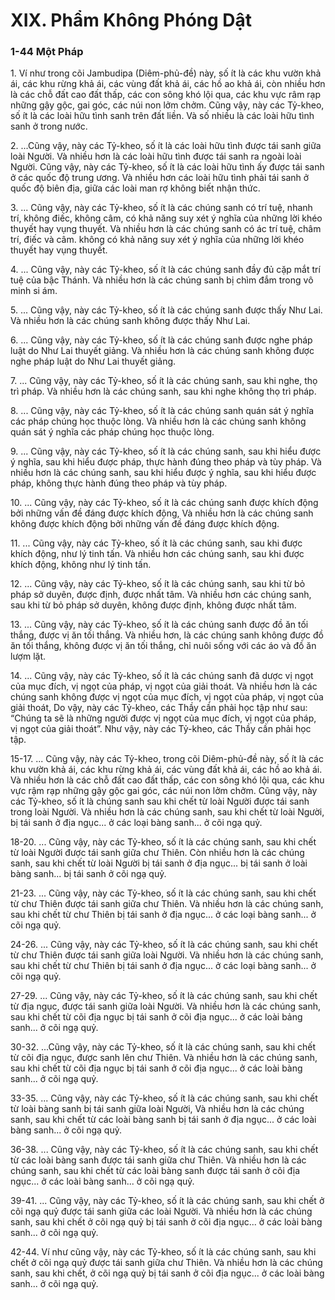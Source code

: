 # XIX. Phẩm Không Phóng Dật

### 1-44 Một Pháp

1\. Ví như trong cõi Jambudipa (Diêm-phủ-đề) này, số ít là các khu vườn khả ái, các khu rừng khả ái, các
vùng đất khả ái, các hồ ao khả ái, còn nhiều hơn là các chỗ đất cao đất thấp, các con sông khó lội qua,
các khu vực râm rạp những gậy gộc, gai góc, các núi non lởm chởm. Cũng vậy, này các Tỷ-kheo, số ít là
các loài hữu tình sanh trên đất liền. Và số nhiều là các loài hữu tình sanh ở trong nước.

<!--pg-->
2\. ...Cũng vậy, này các Tỷ-kheo, số ít là các loài hữu tình được tái sanh giữa loài Người. Và nhiều hơn là
các loài hữu tình được tái sanh ra ngoài loài Người. Cũng vậy, này các Tỷ-kheo, số ít là các loài hữu tình
ấy được tái sanh ở các quốc độ trung ương. Và nhiều hơn các loài hữu tình phải tái sanh ở quốc độ biên
địa, giữa các loài man rợ không biết nhận thức.

<!--pg-->
3\. ... Cũng vậy, này các Tỷ-kheo, số ít là các chúng sanh có trí tuệ, nhanh trí, không điếc, không câm, có
khả năng suy xét ý nghĩa của những lời khéo thuyết hay vụng thuyết. Và nhiều hơn là các chúng sanh có
ác trí tuệ, châm trí, điếc và câm. không có khả năng suy xét ý nghĩa của những lời khéo thuyết hay vụng
thuyết.

<!--pg-->
4\. ... Cũng vậy, này các Tỷ-kheo, số ít là các chúng sanh đầy đủ cặp mắt trí tuệ của bậc Thánh. Và nhiều
hơn là các chúng sanh bị chìm đắm trong vô minh si ám.

<!--pg-->
5\. ... Cũng vậy, này các Tỷ-kheo, số ít là các chúng sanh được thấy Như Lai. Và nhiều hơn là các chúng
sanh không được thấy Như Lai.

<!--pg-->
6\. ... Cũng vậy, này các Tỷ-kheo, số ít là các chúng sanh được nghe pháp luật do Như Lai thuyết giảng.
Và nhiều hơn là các chúng sanh không được nghe pháp luật do Như Lai thuyết giảng.

<!--pg-->
7\. ... Cũng vậy, này các Tỷ-kheo, số ít là các chúng sanh, sau khi nghe, thọ trì pháp. Và nhiều hơn là các
chúng sanh, sau khi nghe không thọ trì pháp.

<!--pg-->
8\. ... Cũng vậy, này các Tỷ-kheo, số ít là các chúng sanh quán sát ý nghĩa các pháp chúng học thuộc
lòng. Và nhiều hơn là các chúng sanh không quán sát ý nghĩa các pháp chúng học thuộc lòng.

<!--pg-->
9\. ... Cũng vậy, này các Tỷ-kheo, số ít là các chúng sanh, sau khi hiểu được ý nghĩa, sau khi hiểu được
pháp, thực hành đúng theo pháp và tùy pháp. Và nhiều hơn là các chúng sanh, sau khi hiểu được ý
nghĩa, sau khi hiểu được pháp, không thực hành đúng theo pháp và tùy pháp.

<!--pg-->
10\. ... Cũng vậy, này các Tỷ-kheo, số ít là các chúng sanh được khích động bởi những vấn đề đáng được
khích động, Và nhiều hơn là các chúng sanh không được khích động bởi những vấn đề đáng được khích
động.

<!--pg-->
11\. ... Cũng vậy, này các Tỷ-kheo, số ít là các chúng sanh, sau khi được khích động, như lý tinh tấn. Và
nhiều hơn các chúng sanh, sau khi được khích động, không như lý tinh tấn.

<!--pg-->
12\. ... Cũng vậy, này các Tỷ-kheo, số ít là các chúng sanh, sau khi từ bỏ pháp sở duyên, được định, được
nhất tâm. Và nhiều hơn các chúng sanh, sau khi từ bỏ pháp sở duyên, không được định, không được
nhất tâm.

<!--pg-->
13\. ... Cũng vậy, này các Tỷ-kheo, số ít là các chúng sanh được đồ ăn tối thắng, được vị ăn tối thắng. Và
nhiều hơn, là các chúng sanh không được đồ ăn tối thắng, không được vị ăn tối thắng, chỉ nuôi sống với
các áo và đồ ăn lượm lặt.

<!--pg-->
14\. ... Cũng vậy, này các Tỷ-kheo, số ít là các chúng sanh đã dược vị ngọt của mục đích, vị ngọt của
pháp, vị ngọt của giải thoát. Và nhiều hơn là các chúng sanh không được vị ngọt của mục đích, vị ngọt
của pháp, vị ngọt của giải thoát, Do vậy, này các Tỷ-kheo, các Thầy cần phải học tập như sau: “Chúng
ta sẽ là những người được vị ngọt của mục đích, vị ngọt của pháp, vị ngọt của giải thoát”. Như vậy, này
các Tỷ-kheo, các Thầy cần phải học tập.

<!--pg-->
15-17. ... Cũng vậy, này các Tỷ-kheo, trong cõi Diêm-phủ-đề này, số ít là các khu vườn khả ái, các khu
rừng khả ái, các vùng đất khả ái, các hồ ao khả ái. Và nhiều hơn là các chỗ đất cao đất thấp, các con
sông khó lội qua, các khu vực rậm rạp những gậy gộc gai góc, các núi non lởm chởm. Cũng vậy, này các
Tỷ-kheo, số ít là chúng sanh sau khi chết từ loài Người được tái sanh trong loài Người. Và nhiều hơn là
các chúng sanh, sau khi chết từ loài Người, bị tái sanh ở địa ngục... ở các loại bàng sanh... ở cõi ngạ quỷ.

<!--pg-->
18-20. ... Cũng vậy, này các Tỷ-kheo, số ít là các chúng sanh, sau khi chết từ loài Người được tái sanh
giữa chư Thiên. Còn nhiều hơn là các chúng sanh, sau khi chết từ loài Người bị tái sanh ở địa ngục... bị
tái sanh ở loài bàng sanh... bị tái sanh ở cõi ngạ quỷ.

<!--pg-->
21-23. ... Cũng vậy, này các Tỷ-kheo, số ít là các chúng sanh, sau khi chết từ chư Thiên được tái sanh
giữa chư Thiên. Và nhiều hơn là các chúng sanh, sau khi chết từ chư Thiên bị tái sanh ở địa ngục... ở các
loại bàng sanh... ở cõi ngạ quỷ.

<!--pg-->
24-26. ... Cũng vậy, này các Tỷ-kheo, số ít là các chúng sanh, sau khi chết từ chư Thiên được tái sanh
giữa loài Người. Và nhiều hơn là các chúng sanh, sau khi chết từ chư Thiên bị tái sanh ở địa ngục... ở
các loại bàng sanh... ở cõi ngạ quỷ.

<!--pg-->
27-29. ... Cũng vậy, này các Tỷ-kheo, số ít là các chúng sanh, sau khi chết từ địa ngục, được tái sanh
giữa loài Người. Và nhiều hơn là các chúng sanh, sau khi chết từ cõi địa ngục bị tái sanh ở cõi địa
ngục... ở các loài bảng sanh... ở cõi ngạ quỷ.

<!--pg-->
30-32. ...Cũng vậy, này các Tỷ-kheo, số ít là các chúng sanh, sau khi chết từ cõi địa ngục, được sanh lên
chư Thiên. Và nhiều hơn là các chúng sanh, sau khi chết từ cõi địa ngục bị tái sanh ở cõi địa ngục... ở
các loài bàng sanh... ở cõi ngạ quỷ.

<!--pg-->
33-35. ... Cũng vậy, này các Tỷ-kheo, số ít là các chúng sanh, sau khi chết từ loài bàng sanh bị tái sanh
giữa loài Người, Và nhiều hơn là các chúng sanh, sau khi chết từ các loài bàng sanh bị tái sanh ở địa
ngục... ở các loài bàng sanh... ở cõi ngạ quỷ.

<!--pg-->
36-38. ... Cũng vậy, này các Tỷ-kheo, số ít là các chúng sanh, sau khi chết từ các loài bàng sanh được tái
sanh giữa chư Thiên. Và nhiều hơn là các chúng sanh, sau khi chết từ các loài bàng sanh được tái sanh ở
cõi địa ngục... ở các loài bàng sanh... ở cõi ngạ quỷ.

<!--pg-->
39-41. ... Cũng vậy, này các Tỷ-kheo, số ít là các chúng sanh, sau khi chết ở cõi ngạ quỷ được tái sanh
giữa các loài Người. Và nhiều hơn là các chúng sanh, sau khi chết ở cõi ngạ quỷ bị tái sanh ở cõi địa
ngục... ở các loài bàng sanh... ở cõi ngạ quỷ.

<!--pg-->
42-44. Ví như cũng vậy, này các Tỷ-kheo, số ít là các chúng sanh, sau khi chết ở cõi ngạ quỷ được tái
sanh giữa chư Thiên. Và nhiều hơn là các chúng sanh, sau khi chết, ở cõi ngạ quỷ bị tái sanh ở cõi địa
ngục... ở các loài bàng sanh... ở cõi ngạ quỷ.


